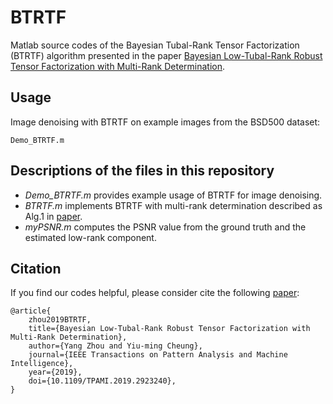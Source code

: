 # BTRTF
Matlab source codes of the Bayesian Tubal-Rank Tensor Factorization (BTRTF) algorithm presented in the paper [Bayesian Low-Tubal-Rank Robust Tensor Factorization with Multi-Rank Determination](https://ieeexplore.ieee.org/abstract/document/8740980).

## Usage
Image denoising with BTRTF on example images from the BSD500 dataset:
```
Demo_BTRTF.m
```

## Descriptions of the files in this repository 
 - *Demo_BTRTF.m* provides example usage of BTRTF for image denoising.
 - *BTRTF.m* implements BTRTF with multi-rank determination described as Alg.1 in [paper](https://ieeexplore.ieee.org/abstract/document/8740980).
 - *myPSNR.m* computes the PSNR value from the ground truth and the estimated low-rank component.

## Citation
If you find our codes helpful, please consider cite the following [paper](https://ieeexplore.ieee.org/abstract/document/8740980):
```
@article{
    zhou2019BTRTF,
    title={Bayesian Low-Tubal-Rank Robust Tensor Factorization with Multi-Rank Determination},
    author={Yang Zhou and Yiu-ming Cheung},
    journal={IEEE Transactions on Pattern Analysis and Machine Intelligence},
    year={2019},
    doi={10.1109/TPAMI.2019.2923240},
}
```
